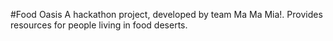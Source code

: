 #Food Oasis
A hackathon project, developed by team Ma Ma Mia!.
Provides resources for people living in food deserts. 
